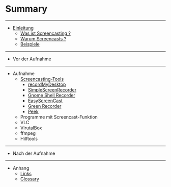 # Summary

----

* [Einleitung](chapters/01_Einleitung/einleitung.md)
    * [Was ist Screencasting ?](chapters/01_Einleitung/was_ist_screencasting.md)
    * [Warum Screencasts ?](chapters/01_Einleitung/warum_screencasts.md)
    * [Beispiele](chapters/01_Einleitung/beispiele.md)

----

* Vor der Aufnahme

----

* Aufnahme
    * [Screencasting-Tools](chapters/03_Aufnahme/screencasting-tools.md)
        * [recordMyDesktop](chapters/03_Aufnahme/recordmydesktop.md)
        * [SimpleScreenRecorder](chapters/03_Aufnahme/simplescreenrecorder.md)
        * [Gnome Shell Recorder](chapters/03_Aufnahme/gnome_shell_recorder.md)
        * [EasyScreenCast](chapters/03_Aufnahme/easyscreencast.md)
        * [Green Recorder](chapters/03_Aufnahme/greenrecorder.md)
        * [Peek](chapters/03_Aufnahme/peek.md)
    * Programme mit Screencast-Funktion
	* VLC
	* VirutalBox
	* ffmpeg
    * Hilftools

----

* Nach der Aufnahme

----

* Anhang
    * [Links](chapters/05_Anhang/links.md)
    * [Glossary](GLOSSARY.md)
